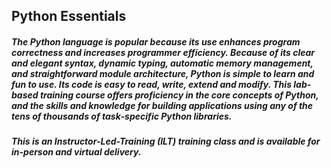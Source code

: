 ## Python Essentials

##### The Python language is popular because its use enhances program correctness and increases programmer efficiency. Because of its clear and elegant syntax, dynamic typing, automatic memory management, and straightforward module architecture, Python is simple to learn and fun to use. Its code is easy to read, write, extend and modify. This lab‐based training course offers proficiency in the core concepts of Python, and the skills and knowledge for building applications using any of the tens of thousands of task‐specific Python libraries.

##### This is an Instructor-Led-Training (ILT) training class and is available for in-person and virtual delivery.

